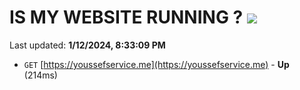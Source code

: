 # IS MY WEBSITE RUNNING ? [![](https://img.shields.io/static/v1?label=Sponsor&message=%E2%9D%A4&logo=GitHub&color=%23fe8e86)](https://github.com/sponsors/<username>)

Last updated: **1/12/2024, 8:33:09 PM**

- `GET` [https://youssefservice.me](https://youssefservice.me) - **Up** (214ms)
